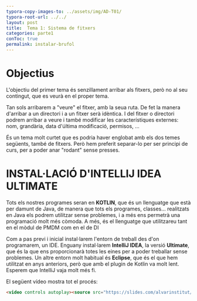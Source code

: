 ```yaml
---
typora-copy-images-to: ../assets/img/AD-T01/
typora-root-url: ../../
layout: post
title:  Tema 1: Sistema de fitxers
categories: parte1
conToc: true
permalink: instalar-brufol
---
```


# Objectius

L'objectiu del primer tema és senzillament arribar als fitxers, però no al seu contingut, que es veurà en el proper tema.

Tan sols arribarem a "veure" el fitxer, amb la seua ruta. De fet la  manera d'arribar a un directori i a un fitxer serà idèntica. I del  fitxer o directori podrem arribar a veure i també modificar les  característiques externes: nom, grandària, data d'última modificació,  permisos, ...

És un tema molt curtet que es podria haver englobat amb els dos temes següents, també de fitxers. Però hem preferit separar-lo per ser  principi de curs, per a poder anar "rodant" sense presses.



# INSTAL·LACIÓ D'INTELLIJ IDEA ULTIMATE

Tots els nostres programes seran en **KOTLIN**, que és un llenguatge que està per damunt de Java, de manera que tots  els programes, classes... realitzats en Java els podrem utilitzar sense problemes, i a més ens permetrà una programació molt més còmoda. A més, és el llenguatge que utilitzareu tant en el mòdul de PMDM com en el de  DI

Com a pas previ i inicial instal·larem l'entorn de treball des d'on programarem, un IDE. Enguany instal·larem **IntelliJ IDEA**, la versió **Ultimate**, que és la que ens proporcionarà totes les eines per a poder treballar sense problemes. Un altre entorn molt habitual és **Eclipse**, que és el que hem utilitzat en anys anteriors, però que amb el plugin  de Kotlin va molt lent. Esperem que IntelliJ vaja molt més fi.

El següent vídeo mostra tot el procés:

```html
<video controls autoplay><source src="https://slides.com/alvarinstitut/deck-4f5395/embed" type="video/mp4"></video>  
```



